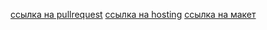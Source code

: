 [ссылка на pullrequest](https://github.com/AntonVolkov71/middle.messenger.praktikum.yandex/pull/1)
[ссылка на hosting](https://62ded4986771c856f505c978--sprightly-narwhal-73bd97.netlify.app/)
[ссылка на макет](https://www.figma.com/file/jF5fFFzgGOxQeB4CmKWTiE/Chat_external_link?node-id=0%3A1)
